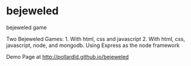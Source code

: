 bejeweled
=========

bejeweled game

Two Bejeweled Games: 1. With html, css and javascript 2. With html, css, javascript, node, and mongodb. Using Express as the node framework

Demo Page at http://pollardld.github.io/bejeweled
